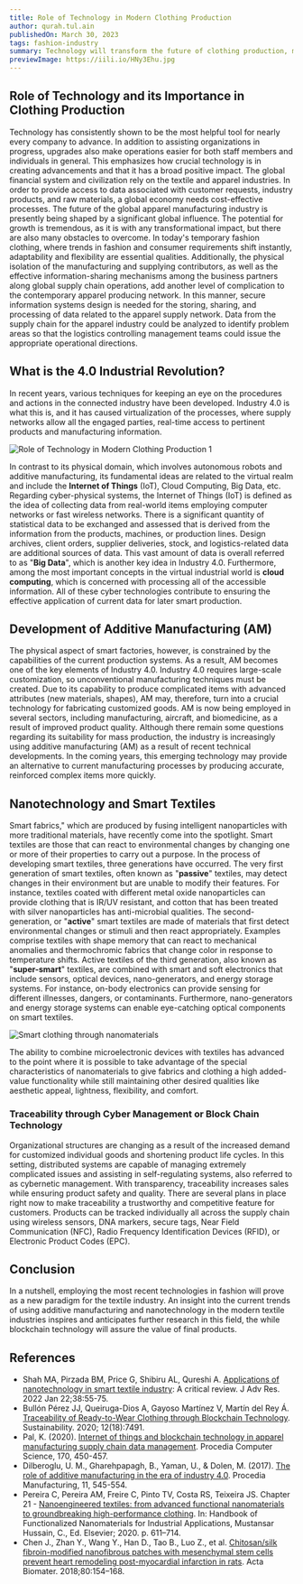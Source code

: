 ```yaml
---
title: Role of Technology in Modern Clothing Production
author: qurah.tul.ain
publishedOn: March 30, 2023
tags: fashion-industry
summary: Technology will transform the future of clothing production, making it more efficient, sustainable, and innovative. Let's see how.
previewImage: https://iili.io/HNy3Ehu.jpg
---
```


## Role of Technology and its Importance in Clothing Production

Technology has consistently shown to be the most helpful tool for nearly every company to advance. In addition to assisting organizations in progress, upgrades also make operations easier for both staff members and individuals in general. This emphasizes how crucial technology is in creating advancements and that it has a broad positive impact. The global financial system and civilization rely on the textile and apparel industries. In order to provide access to data associated with customer requests, industry products, and raw materials, a global economy needs cost-effective processes. The future of the global apparel manufacturing industry is presently being shaped by a significant global influence. The potential for growth is tremendous, as it is with any transformational impact, but there are also many obstacles to overcome. In today's temporary fashion clothing, where trends in fashion and consumer requirements shift instantly, adaptability and flexibility are essential qualities. Additionally, the physical isolation of the manufacturing and supplying contributors, as well as the effective information-sharing mechanisms among the business partners along global supply chain operations, add another level of complication to the contemporary apparel producing network. In this manner, secure information systems design is needed for the storing, sharing, and processing of data related to the apparel supply network. Data from the supply chain for the apparel industry could be analyzed to identify problem areas so that the logistics controlling management teams could issue the appropriate operational directions.

## What is the 4.0 Industrial Revolution?

In recent years, various techniques for keeping an eye on the procedures and actions in the connected industry have been developed. Industry 4.0 is what this is, and it has caused virtualization of the processes, where supply networks allow all the engaged parties, real-time access to pertinent products and manufacturing information.

![Role of Technology in Modern Clothing Production 1](https://iili.io/HNy3Ehu.jpg)

In contrast to its physical domain, which involves autonomous robots and additive manufacturing, its fundamental ideas are related to the virtual realm and include the **Internet of Things** (IoT), Cloud Computing, Big Data, etc. Regarding cyber-physical systems, the Internet of Things (IoT) is defined as the idea of collecting data from real-world items employing computer networks or fast wireless networks. There is a significant quantity of statistical data to be exchanged and assessed that is derived from the information from the products, machines, or production lines. Design archives, client orders, supplier deliveries, stock, and logistics-related data are additional sources of data. This vast amount of data is overall referred to as "**Big Data**", which is another key idea in Industry 4.0. Furthermore, among the most important concepts in the virtual industrial world is **cloud computing**, which is concerned with processing all of the accessible information. All of these cyber technologies contribute to ensuring the effective application of current data for later smart production.

## Development of Additive Manufacturing (AM)

The physical aspect of smart factories, however, is constrained by the capabilities of the current production systems. As a result, AM becomes one of the key elements of Industry 4.0. Industry 4.0 requires large-scale customization, so unconventional manufacturing techniques must be created. Due to its capability to produce complicated items with advanced attributes (new materials, shapes), AM may, therefore, turn into a crucial technology for fabricating customized goods. AM is now being employed in several sectors, including manufacturing, aircraft, and biomedicine, as a result of improved product quality. Although there remain some questions regarding its suitability for mass production, the industry is increasingly using additive manufacturing (AM) as a result of recent technical developments. In the coming years, this emerging technology may provide an alternative to current manufacturing processes by producing accurate, reinforced complex items more quickly.

## Nanotechnology and Smart Textiles

Smart fabrics," which are produced by fusing intelligent nanoparticles with more traditional materials, have recently come into the spotlight. Smart textiles are those that can react to environmental changes by changing one or more of their properties to carry out a purpose. In the process of developing smart textiles, three generations have occurred. The very first generation of smart textiles, often known as "**passive**" textiles, may detect changes in their environment but are unable to modify their features. For instance, textiles coated with different metal oxide nanoparticles can provide clothing that is IR/UV resistant, and cotton that has been treated with silver nanoparticles has anti-microbial qualities. The second-generation, or "**active**" smart textiles are made of materials that first detect environmental changes or stimuli and then react appropriately. Examples comprise textiles with shape memory that can react to mechanical anomalies and thermochromic fabrics that change color in response to temperature shifts. Active textiles of the third generation, also known as "**super-smart**" textiles, are combined with smart and soft electronics that include sensors, optical devices, nano-generators, and energy storage systems. For instance, on-body electronics can provide sensing for different illnesses, dangers, or contaminants. Furthermore, nano-generators and energy storage systems can enable eye-catching optical components on smart textiles.

![Smart clothing through nanomaterials](https://iili.io/HNyKSgR.jpg)

The ability to combine microelectronic devices with textiles has advanced to the point where it is possible to take advantage of the special characteristics of nanomaterials to give fabrics and clothing a high added-value functionality while still maintaining other desired qualities like aesthetic appeal, lightness, flexibility, and comfort.

### Traceability through Cyber Management or Block Chain Technology

Organizational structures are changing as a result of the increased demand for customized individual goods and shortening product life cycles. In this setting, distributed systems are capable of managing extremely complicated issues and assisting in self-regulating systems, also referred to as cybernetic management. With transparency, traceability increases sales while ensuring product safety and quality. There are several plans in place right now to make traceability a trustworthy and competitive feature for customers. Products can be tracked individually all across the supply chain using wireless sensors, DNA markers, secure tags, Near Field Communication (NFC), Radio Frequency Identification Devices (RFID), or Electronic Product Codes (EPC).

## Conclusion

In a nutshell, employing the most recent technologies in fashion will prove as a new paradigm for the textile industry. An insight into the current trends of using additive manufacturing and nanotechnology in the modern textile industries inspires and anticipates further research in this field, the while blockchain technology will assure the value of final products.

## References

-   Shah MA, Pirzada BM, Price G, Shibiru AL, Qureshi A. [Applications of nanotechnology in smart textile industry](https://www.sciencedirect.com/science/article/pii/S2090123222000194): A critical review. J Adv Res. 2022 Jan 22;38:55-75.
-   Bullón Pérez JJ, Queiruga-Dios A, Gayoso Martínez V, Martín del Rey Á. [Traceability of Ready-to-Wear Clothing through Blockchain Technology](https://www.mdpi.com/824466). Sustainability. 2020; 12(18):7491.
-   Pal, K. (2020). [Internet of things and blockchain technology in apparel manufacturing supply chain data management](https://www.sciencedirect.com/science/article/pii/S1877050920305251). Procedia Computer Science, 170, 450-457.
-   Dilberoglu, U. M., Gharehpapagh, B., Yaman, U., & Dolen, M. (2017). [The role of additive manufacturing in the era of industry 4.0](https://www.sciencedirect.com/science/article/pii/S2351978917303529). Procedia Manufacturing, 11, 545-554.
-   Pereira C, Pereira AM, Freire C, Pinto TV, Costa RS, Teixeira JS. Chapter 21 - [Nanoengineered textiles: from advanced functional nanomaterials to groundbreaking high-performance clothing](https://www.sciencedirect.com/science/article/pii/B9780128167878000211). In: Handbook of Functionalized Nanomaterials for Industrial Applications, Mustansar Hussain, C., Ed. Elsevier; 2020. p. 611–714.
-   Chen J., Zhan Y., Wang Y., Han D., Tao B., Luo Z., et al. [Chitosan/silk fibroin-modified nanofibrous patches with mesenchymal stem cells prevent heart remodeling post-myocardial infarction in rats](https://www.sciencedirect.com/science/article/pii/S1742706118305300). Acta Biomater. 2018;80:154–168.

